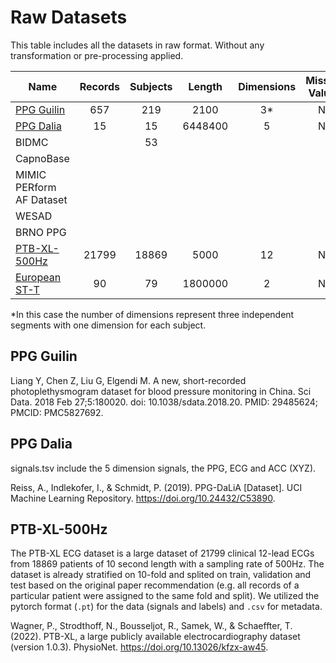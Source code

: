 
# Raw Datasets

This table includes all the datasets in raw format. Without any transformation or pre-processing applied.

|Name|Records|Subjects|Length|Dimensions|Missing Values|Metadata|Version|
|--|:--:|:--:|:--:|:--:|:--:|:--:|:--:|
|[PPG Guilin](https://drive.google.com/file/d/1J8SfMelyFFhgWfpW46gj2iFf6bgAmp7Z/view?usp=sharing)|657|219|2100|3*|No|Yes|v1.0|
|[PPG Dalia](https://drive.google.com/file/d/118aloUJGD69Hz8utf9N1Ukgpu3FLsIHE/view?usp=sharing)|15|15|6448400|5|No|Yes|v1.0|
|BIDMC||53|
|CapnoBase|
|MIMIC PERform AF Dataset|
|WESAD|
|BRNO PPG|
|[PTB-XL-500Hz](https://drive.google.com/file/d/19irJEAeYAuvUEzOv3jI4tbVOoz9OLQd_/view?usp=sharing)|21799|18869|5000|12|No|Yes|v1.0|
|[European ST-T](https://drive.google.com/file/d/1hpLcWWihw2EJTl86GqkrNTEqJFIkGL_F/view?usp=sharing)|90|79|1800000|2|No|Yes|v1.0|

*In this case the number of dimensions represent three independent segments with one dimension for each subject.

## PPG Guilin

Liang Y, Chen Z, Liu G, Elgendi M. A new, short-recorded photoplethysmogram dataset for blood pressure monitoring in China. Sci Data. 2018 Feb 27;5:180020. doi: 10.1038/sdata.2018.20. PMID: 29485624; PMCID: PMC5827692.

## PPG Dalia

signals.tsv include the 5 dimension signals, the PPG, ECG and ACC (XYZ).  

Reiss, A., Indlekofer, I., & Schmidt, P. (2019). PPG-DaLiA [Dataset]. UCI Machine Learning Repository. https://doi.org/10.24432/C53890.

## PTB-XL-500Hz

The PTB-XL ECG dataset is a large dataset of 21799 clinical 12-lead ECGs from 18869 patients of 10 second length with a sampling rate of 500Hz. 
The dataset is already stratified on 10-fold and splited on train, validation and test based on the original paper recommendation (e.g. all records of a particular patient were assigned to the same fold and split).
We utilized the pytorch format (`.pt`) for the data (signals and labels) and `.csv` for metadata.

Wagner, P., Strodthoff, N., Bousseljot, R., Samek, W., & Schaeffter, T. (2022). PTB-XL, a large publicly available electrocardiography dataset (version 1.0.3). PhysioNet. https://doi.org/10.13026/kfzx-aw45.